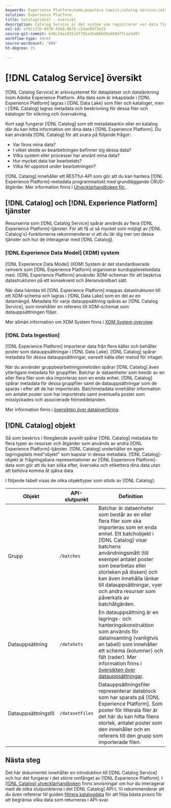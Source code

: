 ```yaml
---
keywords: Experience Platform;home;populära topics;catalog service;catalog service;catalog service;data location;data location;data management;data management;data management;line;line;catalog;enable data set
solution: Experience Platform
title: Katalogtjänst - översikt
description: Catalog Service är det system som registrerar var data finns och hur de härstammar från Adobe Experience Platform. Alla data som importeras till Experience Platform lagras i Data Lake som filer och kataloger, men i Catalog finns metadata och beskrivning för dessa filer och kataloger för sökning och övervakning.
exl-id: ef0c173b-607b-41b8-8676-c54ae9472e23
source-git-commit: b48c24ac032cbf785a26a86b50a669d7fcae5d97
workflow-type: tm+mt
source-wordcount: '694'
ht-degree: 2%

---
```


# [!DNL Catalog Service] översikt

[!DNL Catalog Service] är arkivsystemet för dataplatser och datalänkning inom Adobe Experience Platform. Alla data som är inkapslade i [!DNL Experience Platform] lagras i [!DNL Data Lake] som filer och kataloger, men i [!DNL Catalog] lagras metadata och beskrivning för dessa filer och kataloger för sökning och övervakning.

Kort sagt fungerar [!DNL Catalog] som ett metadataarkiv eller en katalog där du kan hitta information om dina data i [!DNL Experience Platform]. Du kan använda [!DNL Catalog] för att svara på följande frågor:

* Var finns mina data?
* I vilket skede av bearbetningen befinner sig dessa data?
* Vilka system eller processer har använt mina data?
* Hur mycket data har bearbetats?
* Vilka fel uppstod under bearbetningen?

[!DNL Catalog] innehåller ett RESTful-API som gör att du kan hantera [!DNL Experience Platform]-metadata programmatiskt med grundläggande CRUD-åtgärder. Mer information finns i [Utvecklarhandboken för ](api/getting-started.md).

## [!DNL Catalog] och [!DNL Experience Platform] tjänster

Resurserna som [!DNL Catalog Service] spårar används av flera [!DNL Experience Platform]-tjänster. För att få ut så mycket som möjligt av [!DNL Catalog's]-funktionerna rekommenderar vi att du lär dig mer om dessa tjänster och hur de interagerar med [!DNL Catalog].

### [!DNL Experience Data Model] (XDM) system

[!DNL Experience Data Model] (XDM) System är det standardiserade ramverk som [!DNL Experience Platform] organiserar kundupplevelsedata med. [!DNL Experience Platform] använder XDM-scheman för att beskriva datastrukturen på ett konsekvent och återanvändbart sätt.

När data hämtas till [!DNL Experience Platform] mappas datastrukturen till ett XDM-schema och lagras i [!DNL Data Lake] som en del av en datamängd. Metadata för varje datauppsättning spåras av [!DNL Catalog Service], som innehåller en referens till XDM-schemat som datauppsättningen följer.

Mer allmän information om XDM System finns i [XDM System overview](../xdm/home.md).

### [!DNL Data Ingestion]

[!DNL Experience Platform] importerar data från flera källor och behåller poster som datauppsättningar i [!DNL Data Lake]. [!DNL Catalog] spårar metadata för dessa datauppsättningar, oavsett källa eller metod för intaget.

När du använder gruppbearbetningsmetoden spårar [!DNL Catalog] även ytterligare metadata för gruppfiler. Batchar är dataenheter som består av en eller flera filer som ska importeras som en enda enhet. [!DNL Catalog] spårar metadata för dessa gruppfiler samt de datauppsättningar som de sparas i efter att de har importerats. Batchmetadata innehåller information om antalet poster som har importerats samt eventuella poster som misslyckades och associerade felmeddelanden.

Mer information finns i [översikten över dataöverföring](../ingestion/home.md).

## [!DNL Catalog] objekt

Så som beskrivs i föregående avsnitt spårar [!DNL Catalog] metadata för flera typer av resurser och åtgärder som används av andra [!DNL Experience Platform]-tjänster. [!DNL Catalog] underhåller en egen lagringsplats med&quot;objekt&quot; som kapslar in dessa metadata. [!DNL Catalog]-objekt är frågningsbara representationer av [!DNL Experience Platform]-data som gör att du kan söka efter, övervaka och etikettera dina data utan att behöva komma åt själva data.

I följande tabell visas de olika objekttyper som stöds av [!DNL Catalog]:

| Objekt | API-slutpunkt | Definition |
|---|---|---|
| Grupp | `/batches` | Batchar är dataenheter som består av en eller flera filer som ska importeras som en enda enhet. Ett batchobjekt i [!DNL Catalog] visar batchens användningsmått (till exempel antalet poster som bearbetas eller storleken på disken) och kan även innehålla länkar till datauppsättningar, vyer och andra resurser som påverkats av batchåtgärden. |
| Datauppsättning | `/dataSets` | En datauppsättning är en lagrings- och hanteringskonstruktion som används för datainsamling (vanligtvis en tabell) som innehåller ett schema (kolumner) och fält (rader). Mer information finns i [översikten över datauppsättningar](./datasets/overview.md). |
| Datauppsättningsfil | `/datasetFiles` | Datauppsättningsfiler representerar datablock som har sparats på [!DNL Experience Platform]. Som poster för litterala filer är det här du kan hitta filens storlek, antalet poster som den innehåller och en referens till den grupp som importerade filen. |

## Nästa steg

Det här dokumentet innehåller en introduktion till [!DNL Catalog Service] och hur det fungerar i det större omfånget av [!DNL Experience Platform]. I [[!DNL Catalog] utvecklarhandboken](api/getting-started.md) finns anvisningar om hur du interagerar med de olika slutpunkterna i det [!DNL Catalog] API:t. Vi rekommenderar att du även refererar till guiden [filtrera katalogdata](api/filter-data.md) för att följa bästa praxis för att begränsa vilka data som returneras i API-svar.
